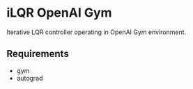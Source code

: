 # iLQR OpenAI Gym

Iterative LQR controller operating in OpenAI Gym environment.

## Requirements

* gym
* autograd